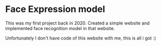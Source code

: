 # Face Expression model 

This was my first project back in 2020. Created a simple website and implemented face recognition model in that website. 

Unfortunately I don't have code of this website with me, this is all i got :) 
